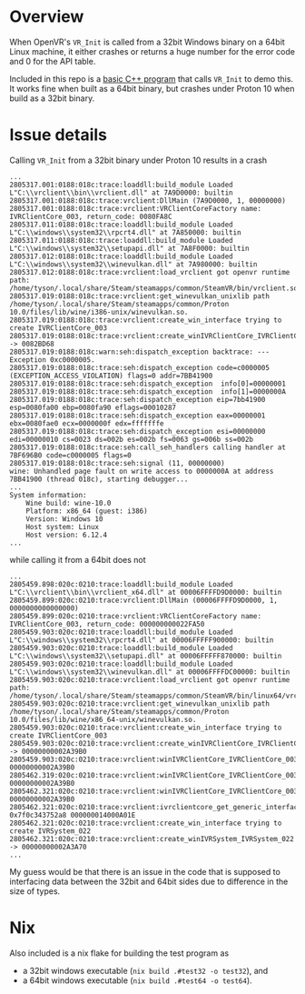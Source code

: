 # Overview

When OpenVR's `VR_Init` is called from a 32bit Windows binary on a 64bit Linux machine, it either crashes or
returns a huge number for the error code and 0 for the API table.

Included in this repo is a [basic C++ program](test.cpp) that calls `VR_Init` to demo this. It works fine when
built as a 64bit binary, but crashes under Proton 10 when build as a 32bit binary.


# Issue details

Calling `VR_Init` from a 32bit binary under Proton 10 results in a crash

```
...
2805317.001:0188:018c:trace:loaddll:build_module Loaded L"C:\\vrclient\\bin\\vrclient.dll" at 7A9D0000: builtin
2805317.001:0188:018c:trace:vrclient:DllMain (7A9D0000, 1, 00000000)
2805317.001:0188:018c:trace:vrclient:VRClientCoreFactory name: IVRClientCore_003, return_code: 0080FA8C
2805317.011:0188:018c:trace:loaddll:build_module Loaded L"C:\\windows\\system32\\rpcrt4.dll" at 7A850000: builtin
2805317.011:0188:018c:trace:loaddll:build_module Loaded L"C:\\windows\\system32\\setupapi.dll" at 7A8F0000: builtin
2805317.012:0188:018c:trace:loaddll:build_module Loaded L"C:\\windows\\system32\\winevulkan.dll" at 7A980000: builtin
2805317.012:0188:018c:trace:vrclient:load_vrclient got openvr runtime path: /home/tyson/.local/share/Steam/steamapps/common/SteamVR/bin/vrclient.so
2805317.019:0188:018c:trace:vrclient:get_winevulkan_unixlib path /home/tyson/.local/share/Steam/steamapps/common/Proton 10.0/files/lib/wine/i386-unix/winevulkan.so.
2805317.019:0188:018c:trace:vrclient:create_win_interface trying to create IVRClientCore_003
2805317.019:0188:018c:trace:vrclient:create_winIVRClientCore_IVRClientCore_003 -> 0082BD68
2805317.019:0188:018c:warn:seh:dispatch_exception backtrace: --- Exception 0xc0000005.
2805317.019:0188:018c:trace:seh:dispatch_exception code=c0000005 (EXCEPTION_ACCESS_VIOLATION) flags=0 addr=7BB41900
2805317.019:0188:018c:trace:seh:dispatch_exception  info[0]=00000001
2805317.019:0188:018c:trace:seh:dispatch_exception  info[1]=0000000A
2805317.019:0188:018c:trace:seh:dispatch_exception eip=7bb41900 esp=0080fa00 ebp=0080fa90 eflags=00010287
2805317.019:0188:018c:trace:seh:dispatch_exception eax=00000001 ebx=0080fae0 ecx=0000000f edx=fffffffe
2805317.019:0188:018c:trace:seh:dispatch_exception esi=00000000 edi=00000010 cs=0023 ds=002b es=002b fs=0063 gs=006b ss=002b
2805317.019:0188:018c:trace:seh:call_seh_handlers calling handler at 7BF696B0 code=c0000005 flags=0
2805317.019:0188:018c:trace:seh:signal (11, 00000000)
wine: Unhandled page fault on write access to 0000000A at address 7BB41900 (thread 018c), starting debugger...
...
System information:
    Wine build: wine-10.0
    Platform: x86_64 (guest: i386)
    Version: Windows 10
    Host system: Linux
    Host version: 6.12.4
...
```
while calling it from a 64bit does not
```
...
2805459.898:020c:0210:trace:loaddll:build_module Loaded L"C:\\vrclient\\bin\\vrclient_x64.dll" at 00006FFFFD9D0000: builtin
2805459.899:020c:0210:trace:vrclient:DllMain (00006FFFFD9D0000, 1, 0000000000000000)
2805459.899:020c:0210:trace:vrclient:VRClientCoreFactory name: IVRClientCore_003, return_code: 000000000022FA50
2805459.903:020c:0210:trace:loaddll:build_module Loaded L"C:\\windows\\system32\\rpcrt4.dll" at 00006FFFFF900000: builtin
2805459.903:020c:0210:trace:loaddll:build_module Loaded L"C:\\windows\\system32\\setupapi.dll" at 00006FFFFF870000: builtin
2805459.903:020c:0210:trace:loaddll:build_module Loaded L"C:\\windows\\system32\\winevulkan.dll" at 00006FFFFDC00000: builtin
2805459.903:020c:0210:trace:vrclient:load_vrclient got openvr runtime path: /home/tyson/.local/share/Steam/steamapps/common/SteamVR/bin/linux64/vrclient.so
2805459.903:020c:0210:trace:vrclient:get_winevulkan_unixlib path /home/tyson/.local/share/Steam/steamapps/common/Proton 10.0/files/lib/wine/x86_64-unix/winevulkan.so.
2805459.903:020c:0210:trace:vrclient:create_win_interface trying to create IVRClientCore_003
2805459.903:020c:0210:trace:vrclient:create_winIVRClientCore_IVRClientCore_003 -> 00000000002A39B0
2805459.903:020c:0210:trace:vrclient:winIVRClientCore_IVRClientCore_003_Init 00000000002A39B0
2805462.319:020c:0210:trace:vrclient:winIVRClientCore_IVRClientCore_003_IsInterfaceVersionValid 00000000002A39B0
2805462.321:020c:0210:trace:vrclient:winIVRClientCore_IVRClientCore_003_GetGenericInterface 00000000002A39B0
2805462.321:020c:0210:trace:vrclient:ivrclientcore_get_generic_interface 0x7f0c343752a8 000000014000A01E
2805462.321:020c:0210:trace:vrclient:create_win_interface trying to create IVRSystem_022
2805462.321:020c:0210:trace:vrclient:create_winIVRSystem_IVRSystem_022 -> 00000000002A3A70
...
```

My guess would be that there is an issue in the code that is supposed to interfacing data between the 32bit and
64bit sides due to difference in the size of types.


# Nix

Also included is a nix flake for building the test program as

* a 32bit windows executable (`nix build .#test32 -o test32`), and
* a 64bit windows executable (`nix build .#test64 -o test64`).
